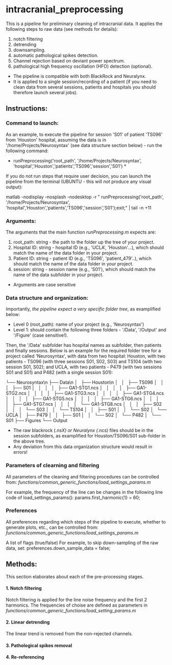 # intracranial_preprocessing

This is a pipeline for preliminary cleaning of intracranial data. It applies the following steps to raw data (see methods for details):
1. notch filtering
2. detrending
3. downsampling.
4. automatic pathological spikes detection. 
5. Channel rejection based on deviant power spectrum.
6. pathological high frequency oscillation (HFO) detection (optional).

- The pipeline is compatible with both BlackRock and Neuralynx.
- It is applied to a single session/recording of a patient (if you need to clean data from several sessions, patients and hospitals you should therefore launch several jobs). 

## Instructions:

### Command to launch:
As an example, to execute the pipeline for session 'S01' of patient 'TS096' from 'Houston' hospital, assuming the data is in '/home/Projects/Neurosyntax' (see data structure section below) - run the following command:

* runPreprocessing('root_path', '/home/Projects/Neurosyntax', 'hospital','Houston','patients','TS096','session','S01') *

If you do not run steps that require user decision, you can launch the pipeline from the terminal (UBUNTU - this will *not* produce any visual output): 

matlab -nodisplay -nosplash -nodesktop -r " runPreprocessing('root_path', '/home/Projects/Neurosyntax', 'hospital','Houston','patients','TS096','session','S01');exit;" | tail -n +11


### Arguments:
The arguments that the main function *runPreprocessing.m* expects are:
1. root_path: string - the path to the folder up the tree of your project.
2. Hospital ID: string - hospital ID (e.g., 'UCLA', 'Houston'...), which should match the name of the data folder in your project.
3. Patient ID: string - patient ID (e.g., 'TS096', 'patient_479'..), which should match the name of the data folder in your project.
4. session: string - session name (e.g., 'S01'), which should match the name of the data subfolder in your project. 

- Arguments are case sensitive

### Data structure and organization:
Importantly, *the pipeline expect a very specific folder tree*, as examplified below:
- Level 0 (root_path): name of your project (e.g., 'Neurosyntax')
- Level 1: should contain the following three folders - '/Data', '/Output' and '/Figure' (case sensitive!).

Then, the '/Data' subfolder has hospital names as subfolder, then patients and finally sessions.
Below is an example for the required folder tree for a project called 'Neurosyntax', with data from two hospital: Houston, with two patients - TS096 (with three sessions S01, S02, S03) and TS104 (with two session S01, S02); and UCLA, with two patients - P479 (with two sessions S01 and S01) and P482 (with a single session S01):

└── Neurosyntax\n
    ├── Data\n
    │   ├── Houston\n
    │   │   ├── TS096
    │   │   │   ├── S01
    │   │   │   │   ├── GA1-STG1.ncs
    │   │   │   │   ├── GA1-STG2.ncs
    │   │   │   │   ├── GA1-STG3.ncs
    │   │   │   │   ├── GA1-STG4.ncs
    │   │   │   │   ├── GA1-STG5.ncs
    │   │   │   │   ├── GA1-STG6.ncs
    │   │   │   │   ├── GA1-STG7.ncs
    │   │   │   │   └── GA1-STG8.ncs
    │   │   │   ├── S02
    │   │   │   └── S03
    │   │   └── TS104
    │   │       ├── S01
    │   │       └── S02
    │   └── UCLA
    │       ├── P479
    │       │   ├── S01
    │       │   └── S02
    │       └── P482
    │           └── S01
    ├── Figures
    └── Output

- The raw blackrock (*.nsX) or Neuralynx (*.ncs) files should be in the session subfolders, as examplified for Houston/TS096/S01 sub-folder in the above tree.
- Any deviation from this data organization structure would result in errors!

### Parameters of clearning and filtering
All parameters of the cleaning and filtering procedures can be controlled from:
*functions/common_generic_functions/load_settings_params.m*

For example, the frequency of the line can be changes in the following line code of load_settings_params():
params.first_harmonic{1} = 60;

### Preferences
All preferences regarding which steps of the pipeline to execute, whether to generate plots, etc., can be controlled from:
*functions/common_generic_functions/load_settings_params.m*

A list of flags (true/false) 
For example, to skip down-sampling of the raw data, set:
preferences.down_sample_data = false;

## Methods:
This section elaborates about each of the pre-processing stages.

#### 1. Notch filtering
Notch filtering is applied for the line noise frequency and the first 2 harmonics.
The frequencies of choise are defined as parameters in
 *functions/common_generic_functions/load_setting_params.m*

#### 2. Linear detrending
The linear trend is removed from the non-rejected channels.

#### 3. Pathological spikes removal



#### 4. Re-referencing

